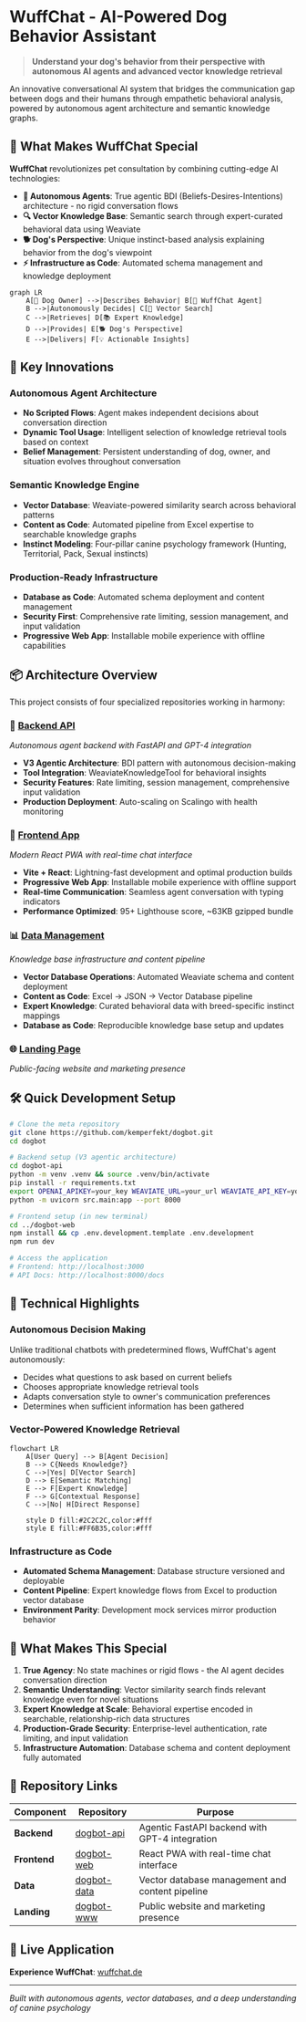 # WuffChat - AI-Powered Dog Behavior Assistant

> **Understand your dog's behavior from their perspective with autonomous AI agents and advanced vector knowledge retrieval**

An innovative conversational AI system that bridges the communication gap between dogs and their humans through empathetic behavioral analysis, powered by autonomous agent architecture and semantic knowledge graphs.

## 🎯 What Makes WuffChat Special

**WuffChat** revolutionizes pet consultation by combining cutting-edge AI technologies:

- **🧠 Autonomous Agents**: True agentic BDI (Beliefs-Desires-Intentions) architecture - no rigid conversation flows
- **🔍 Vector Knowledge Base**: Semantic search through expert-curated behavioral data using Weaviate
- **🐕 Dog's Perspective**: Unique instinct-based analysis explaining behavior from the dog's viewpoint
- **⚡ Infrastructure as Code**: Automated schema management and knowledge deployment

```mermaid
graph LR
    A[🧑 Dog Owner] -->|Describes Behavior| B[💬 WuffChat Agent]
    B -->|Autonomously Decides| C[🧠 Vector Search]
    C -->|Retrieves| D[📚 Expert Knowledge]
    D -->|Provides| E[🐕 Dog's Perspective]
    E -->|Delivers| F[💡 Actionable Insights]
```

## 🚀 Key Innovations

### Autonomous Agent Architecture
- **No Scripted Flows**: Agent makes independent decisions about conversation direction
- **Dynamic Tool Usage**: Intelligent selection of knowledge retrieval tools based on context
- **Belief Management**: Persistent understanding of dog, owner, and situation evolves throughout conversation

### Semantic Knowledge Engine
- **Vector Database**: Weaviate-powered similarity search across behavioral patterns
- **Content as Code**: Automated pipeline from Excel expertise to searchable knowledge graphs
- **Instinct Modeling**: Four-pillar canine psychology framework (Hunting, Territorial, Pack, Sexual instincts)

### Production-Ready Infrastructure
- **Database as Code**: Automated schema deployment and content management
- **Security First**: Comprehensive rate limiting, session management, and input validation
- **Progressive Web App**: Installable mobile experience with offline capabilities

## 📦 Architecture Overview

This project consists of four specialized repositories working in harmony:

### 🔧 **[Backend API](https://github.com/kemperfekt/dogbot-api)**
*Autonomous agent backend with FastAPI and GPT-4 integration*

- **V3 Agentic Architecture**: BDI pattern with autonomous decision-making
- **Tool Integration**: WeaviateKnowledgeTool for behavioral insights
- **Security Features**: Rate limiting, session management, comprehensive input validation
- **Production Deployment**: Auto-scaling on Scalingo with health monitoring

### 🎨 **[Frontend App](https://github.com/kemperfekt/dogbot-web)**
*Modern React PWA with real-time chat interface*

- **Vite + React**: Lightning-fast development and optimal production builds
- **Progressive Web App**: Installable mobile experience with offline support
- **Real-time Communication**: Seamless agent conversation with typing indicators
- **Performance Optimized**: 95+ Lighthouse score, ~63KB gzipped bundle

### 📊 **[Data Management](https://github.com/kemperfekt/dogbot-data)**
*Knowledge base infrastructure and content pipeline*

- **Vector Database Operations**: Automated Weaviate schema and content deployment
- **Content as Code**: Excel → JSON → Vector Database pipeline
- **Expert Knowledge**: Curated behavioral data with breed-specific instinct mappings
- **Database as Code**: Reproducible knowledge base setup and updates

### 🌐 **[Landing Page](https://github.com/kemperfekt/dogbot-www)**
*Public-facing website and marketing presence*

## 🛠️ Quick Development Setup

```bash
# Clone the meta repository
git clone https://github.com/kemperfekt/dogbot.git
cd dogbot

# Backend setup (V3 agentic architecture)
cd dogbot-api
python -m venv .venv && source .venv/bin/activate
pip install -r requirements.txt
export OPENAI_APIKEY=your_key WEAVIATE_URL=your_url WEAVIATE_API_KEY=your_key
python -m uvicorn src.main:app --port 8000

# Frontend setup (in new terminal)
cd ../dogbot-web
npm install && cp .env.development.template .env.development
npm run dev

# Access the application
# Frontend: http://localhost:3000
# API Docs: http://localhost:8000/docs
```

## 🧠 Technical Highlights

### Autonomous Decision Making
Unlike traditional chatbots with predetermined flows, WuffChat's agent autonomously:
- Decides what questions to ask based on current beliefs
- Chooses appropriate knowledge retrieval tools
- Adapts conversation style to owner's communication preferences
- Determines when sufficient information has been gathered

### Vector-Powered Knowledge Retrieval
```mermaid
flowchart LR
    A[User Query] --> B[Agent Decision]
    B --> C{Needs Knowledge?}
    C -->|Yes| D[Vector Search]
    D --> E[Semantic Matching]
    E --> F[Expert Knowledge]
    F --> G[Contextual Response]
    C -->|No| H[Direct Response]
    
    style D fill:#2C2C2C,color:#fff
    style E fill:#FF6B35,color:#fff
```

### Infrastructure as Code
- **Automated Schema Management**: Database structure versioned and deployable
- **Content Pipeline**: Expert knowledge flows from Excel to production vector database
- **Environment Parity**: Development mock services mirror production behavior

## 🌟 What Makes This Special

1. **True Agency**: No state machines or rigid flows - the AI agent decides conversation direction
2. **Semantic Understanding**: Vector similarity search finds relevant knowledge even for novel situations  
3. **Expert Knowledge at Scale**: Behavioral expertise encoded in searchable, relationship-rich data structures
4. **Production-Grade Security**: Enterprise-level authentication, rate limiting, and input validation
5. **Infrastructure Automation**: Database schema and content deployment fully automated

## 🔗 Repository Links

| Component | Repository | Purpose |
|-----------|------------|---------|
| **Backend** | [dogbot-api](https://github.com/kemperfekt/dogbot-api) | Agentic FastAPI backend with GPT-4 integration |
| **Frontend** | [dogbot-web](https://github.com/kemperfekt/dogbot-web) | React PWA with real-time chat interface |
| **Data** | [dogbot-data](https://github.com/kemperfekt/dogbot-data) | Vector database management and content pipeline |
| **Landing** | [dogbot-www](https://github.com/kemperfekt/dogbot-www) | Public website and marketing presence |

## 🚀 Live Application

**Experience WuffChat**: [wuffchat.de](https://wuffchat.de)

---

*Built with autonomous agents, vector databases, and a deep understanding of canine psychology*
